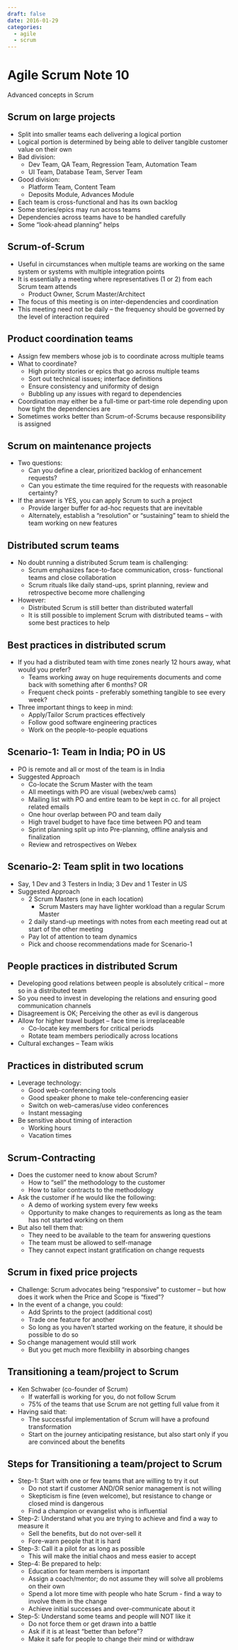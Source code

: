 ```yaml
---
draft: false
date: 2016-01-29
categories:
  - agile
  - scrum
---
```


# Agile Scrum Note 10

Advanced concepts in Scrum

<!-- more -->

## Scrum on large projects

<!-- prettier-ignore -->
- Split into smaller teams each delivering a logical portion
- Logical portion is determined by being able to deliver tangible customer value on their own
- Bad division:
    - Dev Team, QA Team, Regression Team, Automation Team
    - UI Team, Database Team, Server Team
- Good division:
    - Platform Team, Content Team
    - Deposits Module, Advances Module
- Each team is cross-functional and has its own backlog
- Some stories/epics may run across teams
- Dependencies across teams have to be handled carefully
- Some “look-ahead planning” helps

## Scrum-of-Scrum

<!-- prettier-ignore -->
- Useful in circumstances when multiple teams are working on the same system or systems with multiple integration points
- It is essentially a meeting where representatives (1 or 2) from each Scrum team attends
    - Product Owner, Scrum Master/Architect
- The focus of this meeting is on inter-dependencies and coordination
- This meeting need not be daily – the frequency should be governed by the level of interaction required

## Product coordination teams

<!-- prettier-ignore -->
- Assign few members whose job is to coordinate across multiple teams
- What to coordinate?
    - High priority stories or epics that go across multiple teams
    - Sort out technical issues; interface definitions
    - Ensure consistency and uniformity of design
    - Bubbling up any issues with regard to dependencies
- Coordination may either be a full-time or part-time role depending upon how tight the dependencies are
- Sometimes works better than Scrum-of-Scrums because responsibility is assigned

## Scrum on maintenance projects

<!-- prettier-ignore -->
- Two questions:
    - Can you define a clear, prioritized backlog of enhancement requests?
    - Can you estimate the time required for the requests with reasonable certainty?
- If the answer is YES, you can apply Scrum to such a project
    - Provide larger buffer for ad-hoc requests that are inevitable
    - Alternately, establish a “resolution” or “sustaining” team to shield the team working on new features

## Distributed scrum teams

<!-- prettier-ignore -->
- No doubt running a distributed Scrum team is challenging:
    - Scrum emphasizes face-to-face communication, cross- functional teams and close collaboration
    - Scrum rituals like daily stand-ups, sprint planning, review and retrospective become more challenging
- However:
    - Distributed Scrum is still better than distributed waterfall
    - It is still possible to implement Scrum with distributed teams – with some best practices to help

## Best practices in distributed scrum

<!-- prettier-ignore -->
- If you had a distributed team with time zones nearly 12 hours away, what would you prefer?
    - Teams working away on huge requirements documents and come back with something after 6 months? OR
    - Frequent check points - preferably something tangible to see every week?
- Three important things to keep in mind:
    - Apply/Tailor Scrum practices effectively
    - Follow good software engineering practices
    - Work on the people-to-people equations

## Scenario-1: Team in India; PO in US

<!-- prettier-ignore -->
- PO is remote and all or most of the team is in India
- Suggested Approach
    - Co-locate the Scrum Master with the team
    - All meetings with PO are visual (webex/web cams)
    - Mailing list with PO and entire team to be kept in cc. for all project related emails
    - One hour overlap between PO and team daily
    - High travel budget to have face time between PO and team
    - Sprint planning split up into Pre-planning, offline analysis and finalization
    - Review and retrospectives on Webex

## Scenario-2: Team split in two locations

<!-- prettier-ignore -->
- Say, 1 Dev and 3 Testers in India; 3 Dev and 1 Tester in US
- Suggested Approach
    - 2 Scrum Masters (one in each location)
        - Scrum Masters may have lighter workload than a regular Scrum Master
    - 2 daily stand-up meetings with notes from each meeting read out at start of the other meeting
    - Pay lot of attention to team dynamics
    - Pick and choose recommendations made for Scenario-1

## People practices in distributed Scrum

<!-- prettier-ignore -->
- Developing good relations between people is absolutely critical – more so in a distributed team
- So you need to invest in developing the relations and ensuring good communication channels
- Disagreement is OK; Perceiving the other as evil is dangerous
- Allow for higher travel budget – face time is irreplaceable
    - Co-locate key members for critical periods
    - Rotate team members periodically across locations
- Cultural exchanges – Team wikis

## Practices in distributed scrum

<!-- prettier-ignore -->
- Leverage technology:
    - Good web-conferencing tools
    - Good speaker phone to make tele-conferencing easier
    - Switch on web-cameras/use video conferences
    - Instant messaging
- Be sensitive about timing of interaction
    - Working hours
    - Vacation times

## Scrum-Contracting

<!-- prettier-ignore -->
- Does the customer need to know about Scrum?
    - How to “sell” the methodology to the customer
    - How to tailor contracts to the methodology
- Ask the customer if he would like the following:
    - A demo of working system every few weeks
    - Opportunity to make changes to requirements as long as the team has not started working on them
- But also tell them that:
    - They need to be available to the team for answering questions
    - The team must be allowed to self-manage
    - They cannot expect instant gratification on change requests

## Scrum in fixed price projects

<!-- prettier-ignore -->
- Challenge: Scrum advocates being “responsive” to customer – but how does it work when the Price and Scope is “fixed”?
- In the event of a change, you could:
    - Add Sprints to the project (additional cost)
    - Trade one feature for another
    - So long as you haven’t started working on the feature, it should be possible to do so
- So change management would still work
    - But you get much more flexibility in absorbing changes

## Transitioning a team/project to Scrum

<!-- prettier-ignore -->
- Ken Schwaber (co-founder of Scrum)
    - If waterfall is working for you, do not follow Scrum
    - 75% of the teams that use Scrum are not getting full value from it
- Having said that:
    - The successful implementation of Scrum will have a profound transformation
    - Start on the journey anticipating resistance, but also start only if you are convinced about the benefits

## Steps for Transitioning a team/project to Scrum

<!-- prettier-ignore -->
- Step-1: Start with one or few teams that are willing to try it out
    - Do not start if customer AND/OR senior management is not willing
    - Skepticism is fine (even welcome), but resistance to change or closed mind is dangerous
    - Find a champion or evangelist who is influential
- Step-2: Understand what you are trying to achieve and find a way to measure it
    - Sell the benefits, but do not over-sell it
    - Fore-warn people that it is hard
- Step-3: Call it a pilot for as long as possible
    - This will make the initial chaos and mess easier to accept
- Step-4: Be prepared to help:
    - Education for team members is important
    - Assign a coach/mentor; do not assume they will solve all problems on their own
    - Spend a lot more time with people who hate Scrum - find a way to involve them in the change
    - Achieve initial successes and over-communicate about it
- Step-5: Understand some teams and people will NOT like it
    - Do not force them or get drawn into a battle
    - Ask if it is at least “better than before”?
    - Make it safe for people to change their mind or withdraw
